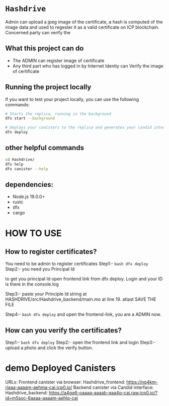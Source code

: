 # `Hashdrive`
Admin can upload a jpeg image of the certificate, a hash is computed of the image data and used to 
regester it as a valid certificate on ICP blockchain. Concerned party can verify the 
## What this project can do
* The ADMIN can register image of certificate
* Any third part who has logged in by Internet Identiy can Verify the image of certificate
## Running the project locally

If you want to test your project locally, you can use the following commands:

```bash
# Starts the replica, running in the background
dfx start --background

# Deploys your canisters to the replica and generates your candid interface
dfx deploy
```
## other helpful commands
```bash
cd Hashdrive/
dfx help
dfx canister --help
```
## dependencies:
* Node.js 19.0.0+
* rustc
* dfx
* cargo

# HOW TO USE

## How to register certificates?
You need to be admin to register certificates
Step1:- ```bash dfx deploy```
Step2:- you need you Principal Id

to get you principal Id open frontend link from dfx deploy. Login and your ID is there in the console.log

Step3:- paste your Principle Id string at HASHDRIVE/src/Hashdrive_backend/main.mo at line 19. atlast SAVE THE FILE 

Step4:- ```bash dfx deploy``` and open the frontend-link, you are a ADMIN now.

## How can you verify the certificates?
Step1:- ```bash dfx deploy```
Step2:- open the frontend link and login
Step3:- upload a photo and click the verify button.

# demo Deployed Canisters
URLs:
  Frontend canister via browser:
    Hashdrive_frontend: https://nq4km-riaaa-aaaam-aehma-cai.icp0.io/
  Backend canister via Candid interface:
    Hashdrive_backend: https://a4gq6-oaaaa-aaaab-qaa4q-cai.raw.icp0.io/?id=m5soc-6aaaa-aaaam-aehlq-cai
